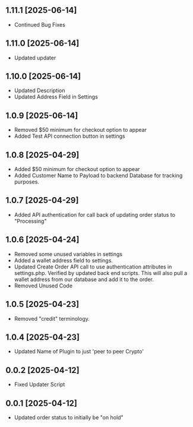 ## 1.11.1 [2025-06-14]
- Continued Bug Fixes 

## 1.11.0 [2025-06-14]
- Updated updater

## 1.10.0 [2025-06-14]
- Updated Description
- Updated Address Field in Settings

## 1.0.9 [2025-06-14]
- Removed $50 minimum for checkout option to appear
- Added Test API connection button in settings

## 1.0.8 [2025-04-29]
- Added $50 minimum for checkout option to appear
- Added Customer Name to Payload to backend Database for tracking purposes.

## 1.0.7 [2025-04-29]
- Added API authentication for call back of updating order status to "Processing"

## 1.0.6 [2025-04-24]
- Removed some unused variables in settings
- Added a wallet address field to settings.
- Updated Create Order API call to use authentication attributes in settings.php. Verified by updated back end scripts. This will also pull a wallet address from our database and add it to the order. 
- Removed Unused Code

## 1.0.5 [2025-04-23]
- Removed "credit" terminology. 

## 1.0.4 [2025-04-23]
- Updated Name of Plugin to just 'peer to peer Crypto'

## 0.0.2 [2025-04-12]

- Fixed Updater Script


## 0.0.1 [2025-04-12]

- Updated order status to initially be "on hold"
